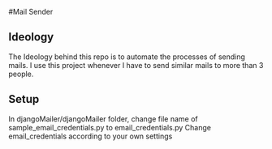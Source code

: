 #Mail Sender

## Ideology 
The Ideology behind this repo is to automate the processes of sending mails. 
I use this project whenever I have to send similar mails to more than 3 people.

## Setup
In djangoMailer/djangoMailer folder, change file name of sample_email_credentials.py  to email_credentials.py 
Change email_credentials according to your own settings
